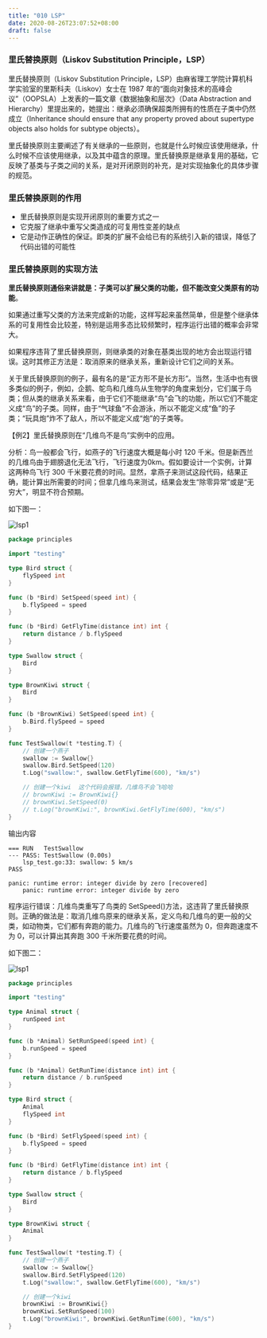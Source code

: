 ```yaml
---
title: "010 LSP"
date: 2020-08-26T23:07:52+08:00
draft: false
---
```


### 里氏替换原则（Liskov Substitution Principle，LSP）

里氏替换原则（Liskov Substitution Principle，LSP）由麻省理工学院计算机科学实验室的里斯科夫（Liskov）女士在 1987 年的“面向对象技术的高峰会议”（OOPSLA）上发表的一篇文章《数据抽象和层次》（Data Abstraction and Hierarchy）里提出来的，她提出：继承必须确保超类所拥有的性质在子类中仍然成立（Inheritance should ensure that any property proved about supertype objects also holds for subtype objects）。

里氏替换原则主要阐述了有关继承的一些原则，也就是什么时候应该使用继承，什么时候不应该使用继承，以及其中蕴含的原理。里氏替换原是继承复用的基础，它反映了基类与子类之间的关系，是对开闭原则的补充，是对实现抽象化的具体步骤的规范。

### 里氏替换原则的作用

- 里氏替换原则是实现开闭原则的重要方式之一
- 它克服了继承中重写父类造成的可复用性变差的缺点
- 它是动作正确性的保证。即类的扩展不会给已有的系统引入新的错误，降低了代码出错的可能性

### 里氏替换原则的实现方法

**里氏替换原则通俗来讲就是：子类可以扩展父类的功能，但不能改变父类原有的功能**。

如果通过重写父类的方法来完成新的功能，这样写起来虽然简单，但是整个继承体系的可复用性会比较差，特别是运用多态比较频繁时，程序运行出错的概率会非常大。

如果程序违背了里氏替换原则，则继承类的对象在基类出现的地方会出现运行错误。这时其修正方法是：取消原来的继承关系，重新设计它们之间的关系。

关于里氏替换原则的例子，最有名的是“正方形不是长方形”。当然，生活中也有很多类似的例子，例如，企鹅、鸵鸟和几维鸟从生物学的角度来划分，它们属于鸟类；但从类的继承关系来看，由于它们不能继承“鸟”会飞的功能，所以它们不能定义成“鸟”的子类。同样，由于“气球鱼”不会游泳，所以不能定义成“鱼”的子类；“玩具炮”炸不了敌人，所以不能定义成“炮”的子类等。

【例2】里氏替换原则在“几维鸟不是鸟”实例中的应用。

分析：鸟一般都会飞行，如燕子的飞行速度大概是每小时 120 千米。但是新西兰的几维鸟由于翅膀退化无法飞行，飞行速度为0km。假如要设计一个实例，计算这两种鸟飞行 300 千米要花费的时间。显然，拿燕子来测试这段代码，结果正确，能计算出所需要的时间；但拿几维鸟来测试，结果会发生“除零异常”或是“无穷大”，明显不符合预期。

如下图一：

![lsp1](/posts/lsp1.gif)

```go
package principles

import "testing"

type Bird struct {
	flySpeed int
}

func (b *Bird) SetSpeed(speed int) {
	b.flySpeed = speed
}

func (b *Bird) GetFlyTime(distance int) int {
	return distance / b.flySpeed
}

type Swallow struct {
	Bird
}

type BrownKiwi struct {
	Bird
}

func (b *BrownKiwi) SetSpeed(speed int) {
	b.Bird.flySpeed = speed
}

func TestSwallow(t *testing.T) {
	// 创建一个燕子
	swallow := Swallow{}
	swallow.Bird.SetSpeed(120)
	t.Log("swallow:", swallow.GetFlyTime(600), "km/s")

	// 创建一个kiwi  这个代码会报错，几维鸟不会飞哈哈
	// brownKiwi := BrownKiwi{}
	// brownKiwi.SetSpeed(0)
	// t.Log("brownKiwi:", brownKiwi.GetFlyTime(600), "km/s")
}
```

输出内容

```
=== RUN   TestSwallow
--- PASS: TestSwallow (0.00s)
    lsp_test.go:33: swallow: 5 km/s
PASS
   
panic: runtime error: integer divide by zero [recovered]
	panic: runtime error: integer divide by zero

```

程序运行错误：几维鸟类重写了鸟类的 SetSpeed()方法，这违背了里氏替换原则。正确的做法是：取消几维鸟原来的继承关系，定义鸟和几维鸟的更一般的父类，如动物类，它们都有奔跑的能力。几维鸟的飞行速度虽然为 0，但奔跑速度不为 0，可以计算出其奔跑 300 千米所要花费的时间。

如下图二：

![lsp1](/posts/lsp2.gif)

```go
package principles

import "testing"

type Animal struct {
	runSpeed int
}

func (b *Animal) SetRunSpeed(speed int) {
	b.runSpeed = speed
}

func (b *Animal) GetRunTime(distance int) int {
	return distance / b.runSpeed
}

type Bird struct {
	Animal
	flySpeed int
}

func (b *Bird) SetFlySpeed(speed int) {
	b.flySpeed = speed
}

func (b *Bird) GetFlyTime(distance int) int {
	return distance / b.flySpeed
}

type Swallow struct {
	Bird
}

type BrownKiwi struct {
	Animal
}

func TestSwallow(t *testing.T) {
	// 创建一个燕子
	swallow := Swallow{}
	swallow.Bird.SetFlySpeed(120)
	t.Log("swallow:", swallow.GetFlyTime(600), "km/s")

	// 创建一个kiwi
	brownKiwi := BrownKiwi{}
	brownKiwi.SetRunSpeed(100)
	t.Log("brownKiwi:", brownKiwi.GetRunTime(600), "km/s")
}

```

